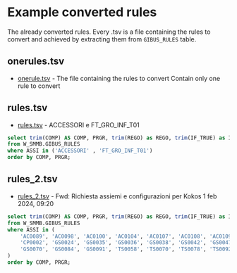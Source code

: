 # Example converted rules

The already converted rules.
Every .tsv is a file containing the rules to convert and achieved by extracting them from `GIBUS_RULES` table.

## onerules.tsv
- [onerule.tsv](./onerule.tsv) - The file containing the rules to convert
Contain only one rule to convert

## rules.tsv 
- [rules.tsv](./rules.tsv) - ACCESSORI e FT_GRO_INF_T01 

```sql
select trim(COMP) AS COMP, PRGR, trim(REGO) as REGO, trim(IF_TRUE) as IF_TRUE, trim(IF_FALSE) as IF_FALSE 
from W_SMMB.GIBUS_RULES 
where ASSI in ('ACCESSORI' , 'FT_GRO_INF_T01')
order by COMP, PRGR; 
```

## rules_2.tsv 
- [rules_2.tsv](./rules_2.tsv) - Fwd: Richiesta assiemi e configurazioni per Kokos 1 feb 2024, 09:20

```sql
select trim(COMP) AS COMP, PRGR, trim(REGO) as REGO, trim(IF_TRUE) as IF_TRUE, trim(IF_FALSE) as IF_FALSE 
from W_SMMB.GIBUS_RULES 
where ASSI in (
    'AC0089', 'AC0098', 'AC0100', 'AC0104', 'AC0107', 'AC0108', 'AC0109', 'AC0111', 'AC0115', 'AC0131', 
    'CP0002', 'GS0024', 'GS0035', 'GS0036', 'GS0038', 'GS0042', 'GS0047', 'GS0048', 'GS0050', 'GS0059', 
    'GS0070', 'GS0084', 'GS0091', 'TS0058', 'TS0070', 'TS0078', 'TS0092', 'TS0098', 'TS0113', 'TS0121'
)
order by COMP, PRGR;
```

